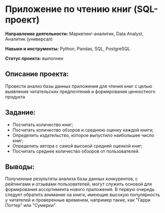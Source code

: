 # Приложение по чтению книг (SQL-проект)

**Направление деятельности:** Маркетинг-аналитик, Data Analyst, Аналитик (универсал)

**Навыки и инструменты:** Python, Pandas, SQL, PostgreSQL

**Статус проекта:** выполнен

## Описание проекта:
Провести анализ базы данных приложения для чтения книг с целью выявления читательских предпочтений и формирования ценностного продукта

## Задание:
- Посчитать количество книг;
- Посчитать количество обзоров и среднюю оценку каждой книги;
- Определить издательство, которое выпустило наибольшее число книг;
- Определить автора с самой высокой средней оценкой книг;
- Посчитать среднее количество обзоров от пользователей.

## Выводы:
Полученные результаты анализа базы данных конкурентов, с рейтингами и отзывами пользователей, могут служить основой для формирования ассортимента нового приложения. В первую очередь следует обратить внимание на книги, имеющие высокую популярность у читателей и проверенные временем, например такие, как "Гарри Поттер" или "Сумерки".
